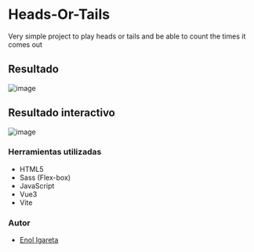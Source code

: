 # Heads-Or-Tails

Very simple project to play heads or tails and be able to count the times it comes out

## Resultado
![image](https://user-images.githubusercontent.com/116892825/213942484-0c2cad89-79f0-4f36-9d6a-5f6b1138e638.png)

## Resultado interactivo
![image](https://user-images.githubusercontent.com/116892825/213942582-e8b19da4-b628-4a54-a734-417b01d31fe6.png)

### Herramientas utilizadas
- HTML5 
- Sass (Flex-box)
- JavaScript 
- Vue3
- Vite


### Autor

- [Enol Igareta](https://github.com/EnolCode)


